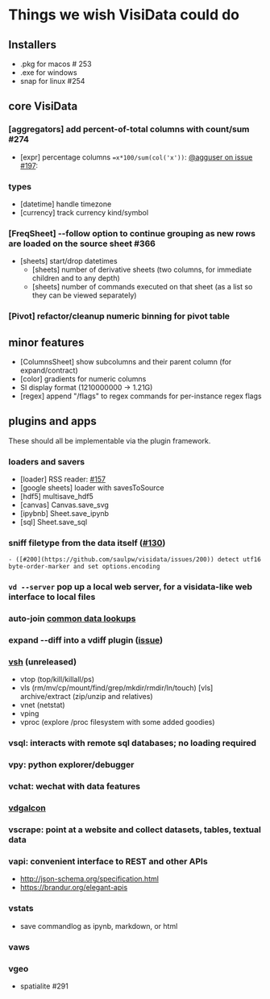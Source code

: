# Things we wish VisiData could do

## Installers

- .pkg for macos # 253
- .exe for windows
- snap for linux  #254

## core VisiData

### [aggregators] add percent-of-total columns with count/sum #274
- [expr] percentage columns `=x*100/sum(col('x'))`: [@agguser on issue #197](https://github.com/saulpw/visidata/issues/197#issuecomment-447923028):

### types

- [datetime] handle timezone
- [currency] track currency kind/symbol

### [FreqSheet] --follow option to continue grouping as new rows are loaded on the source sheet #366

- [sheets] start/drop datetimes
   - [sheets] number of derivative sheets (two columns, for immediate children and to any depth)
   - [sheets] number of commands executed on that sheet (as a list so they can be viewed separately)


### [Pivot] refactor/cleanup numeric binning for pivot table

## minor features

- [ColumnsSheet] show subcolumns and their parent column (for expand/contract)
- [color] gradients for numeric columns
- SI display format (1210000000 -> 1.21G)
- [regex] append "/flags" to regex commands for per-instance regex flags

## plugins and apps

These should all be implementable via the plugin framework.

### loaders and savers

- [loader] RSS reader: [#157](https://github.com/saulpw/visidata/issues/157)
- [google sheets] loader with savesToSource
- [hdf5] multisave_hdf5
- [canvas] Canvas.save_svg
- [ipybnb] Sheet.save_ipynb
- [sql] Sheet.save_sql


### sniff filetype from the data itself ([#130](https://github.com/saulpw/visidata/issues/130))
    - ([#200](https://github.com/saulpw/visidata/issues/200)) detect utf16 byte-order-marker and set options.encoding

### `vd --server` pop up a local web server, for a visidata-like web interface to local files

### auto-join [common data lookups](https://github.com/wireservice/lookup)

### expand --diff into a vdiff plugin ([issue](https://github.com/saulpw/visidata/issues/303))

### [vsh](https://github.com/saulpw/visidata/tree/develop/vsh) (unreleased)
   - vtop (top/kill/killall/ps)
   - vls (rm/mv/cp/mount/find/grep/mkdir/rmdir/ln/touch)
      [vls] archive/extract (zip/unzip and relatives)
   - vnet (netstat)
   - vping
   - vproc (explore /proc filesystem with some added goodies)

### vsql: interacts with remote sql databases; no loading required

### vpy: python explorer/debugger

### vchat: wechat with data features

### [vdgalcon](http://github.com/saulpw/vdgalcon)

### vscrape: point at a website and collect datasets, tables, textual data

### vapi: convenient interface to REST and other APIs
   - http://json-schema.org/specification.html
   - https://brandur.org/elegant-apis

### vstats
   - save commandlog as ipynb, markdown, or html

### vaws

### vgeo

   - spatialite #291

